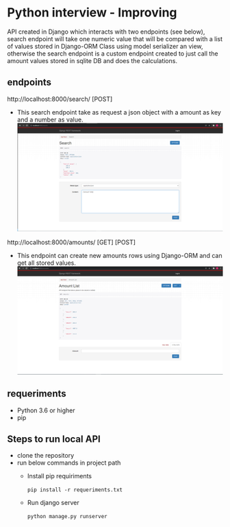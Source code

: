 # Python interview - Improving

API created in Django which interacts with two endpoints (see below), search endpoint will take one numeric value that will be compared with a list of values stored in Django-ORM Class using model serializer an view, otherwise the search endpoint is a custom endpoint created to just call the amount values stored in sqlite DB and does the calculations.

## endpoints
 http://localhost:8000/search/ [POST]
 - This search endpoint take as request a json object with a amount as key and a number as value.
![search](/img/search.png)

 http://localhost:8000/amounts/ [GET] [POST]
 - This endpoint can create new amounts rows using Django-ORM and can get all stored values.
 ![amount](/img/amount.png)

## requeriments
- Python 3.6 or higher
- pip

 ## Steps to run local API
- clone the repository
- run below commands in project path
    - Install pip requiriments

        `pip install -r requeriments.txt`
    - Run django server

        `python manage.py runserver`